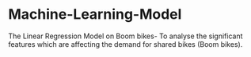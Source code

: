 # Machine-Learning-Model
The Linear Regression Model on Boom bikes- To analyse the significant features which are affecting the demand for shared bikes (Boom bikes).
